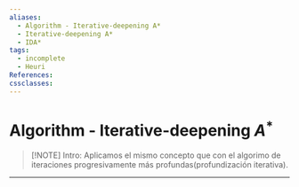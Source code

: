 ```yaml
---
aliases:
  - Algorithm - Iterative-deepening A*
  - Iterative-deepening A*
  - IDA*
tags:
  - incomplete
  - Heuri
References: 
cssclasses:
---
```

# Algorithm - Iterative-deepening $A^*$

> [!NOTE] Intro: 
> Aplicamos el mismo concepto que con el algorimo de iteraciones progresivamente más profundas(profundización iterativa). 

***